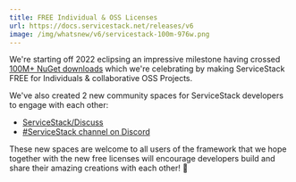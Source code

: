 ```yaml
---
title: FREE Individual & OSS Licenses
url: https://docs.servicestack.net/releases/v6
image: /img/whatsnew/v6/servicestack-100m-976w.png
---
```


We're starting off 2022 eclipsing an impressive milestone having crossed
[100M+ NuGet downloads](https://www.nuget.org/profiles/servicestack) which we're celebrating by making ServiceStack FREE for Individuals & collaborative OSS Projects.

We've also created 2 new community spaces for ServiceStack developers to engage with each other:

- [ServiceStack/Discuss](https://github.com/ServiceStack/Discuss/discussions/)
- [#ServiceStack channel on Discord](https://discord.gg/w4ayGbuYpA)

These new spaces are welcome to all users of the framework that we hope together with the new free licenses will encourage developers build and share their amazing creations with each other! 🎉
